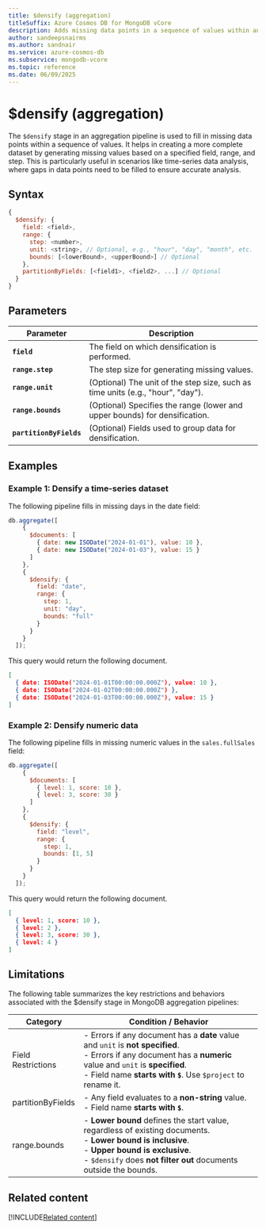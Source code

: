 ```yaml
---
title: $densify (aggregation)
titleSuffix: Azure Cosmos DB for MongoDB vCore
description: Adds missing data points in a sequence of values within an array or collection.
author: sandeepsnairms
ms.author: sandnair
ms.service: azure-cosmos-db
ms.subservice: mongodb-vcore
ms.topic: reference
ms.date: 06/09/2025
---
```


# $densify (aggregation)

The `$densify` stage in an aggregation pipeline is used to fill in missing data points within a sequence of values. It helps in creating a more complete dataset by generating missing values based on a specified field, range, and step. This is particularly useful in scenarios like time-series data analysis, where gaps in data points need to be filled to ensure accurate analysis.

## Syntax

```javascript
{
  $densify: {
    field: <field>,
    range: {
      step: <number>,
      unit: <string>, // Optional, e.g., "hour", "day", "month", etc.
      bounds: [<lowerBound>, <upperBound>] // Optional
    },
    partitionByFields: [<field1>, <field2>, ...] // Optional
  }
}
```

## Parameters  

| Parameter | Description |
| --- | --- |
| **`field`** | The field on which densification is performed. |
| **`range.step`** | The step size for generating missing values. |
| **`range.unit`** | (Optional) The unit of the step size, such as time units (e.g., "hour", "day"). |
| **`range.bounds`** | (Optional) Specifies the range (lower and upper bounds) for densification. |
| **`partitionByFields`** | (Optional) Fields used to group data for densification. |

## Examples

### Example 1: Densify a time-series dataset

The following pipeline fills in missing days in the date field:

```javascript
db.aggregate([
    {
      $documents: [
        { date: new ISODate("2024-01-01"), value: 10 },
        { date: new ISODate("2024-01-03"), value: 15 }
      ]
    },
    {
      $densify: {
        field: "date",
        range: {
          step: 1,
          unit: "day",
          bounds: "full"
        }
      }
    }
  ]);
```
This query would return the following document.
```json
[
  { date: ISODate("2024-01-01T00:00:00.000Z"), value: 10 },
  { date: ISODate("2024-01-02T00:00:00.000Z") },
  { date: ISODate("2024-01-03T00:00:00.000Z"), value: 15 }
]

```

### Example 2: Densify numeric data

The following pipeline fills in missing numeric values in the `sales.fullSales` field:

```javascript
db.aggregate([
    {
      $documents: [
        { level: 1, score: 10 },
        { level: 3, score: 30 }
      ]
    },
    {
      $densify: {
        field: "level",
        range: {
          step: 1,
          bounds: [1, 5] 
        }
      }
    }
  ]);
```
This query would return the following document.
```json
[
  { level: 1, score: 10 },
  { level: 2 },
  { level: 3, score: 30 },
  { level: 4 }
]
```


## Limitations

The following table summarizes the key restrictions and behaviors associated with the $densify stage in MongoDB aggregation pipelines:

| Category               | Condition / Behavior                                                                                                                                         |
|------------------------|--------------------------------------------------------------------------------------------------------------------------------------------------------------|
| Field Restrictions     | - Errors if any document has a **date** value and `unit` is **not specified**. <br> - Errors if any document has a **numeric** value and `unit` is **specified**. <br> - Field name **starts with `$`**. Use `$project` to rename it. |
| partitionByFields      | - Any field evaluates to a **non-string** value. <br> - Field name **starts with `$`**.                                                                      |
| range.bounds           | - **Lower bound** defines the start value, regardless of existing documents. <br> - **Lower bound is inclusive**. <br> - **Upper bound is exclusive**. <br> - `$densify` does **not filter out** documents outside the bounds. |


## Related content

[!INCLUDE[Related content](../includes/related-content.md)]
